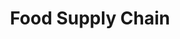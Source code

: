 ---
title: "Food Supply Chain" 
summary: "Blockchain project targetting the food industry supply chain, making it easier and more transparent by decentralising the process"
ShowToc: true
---